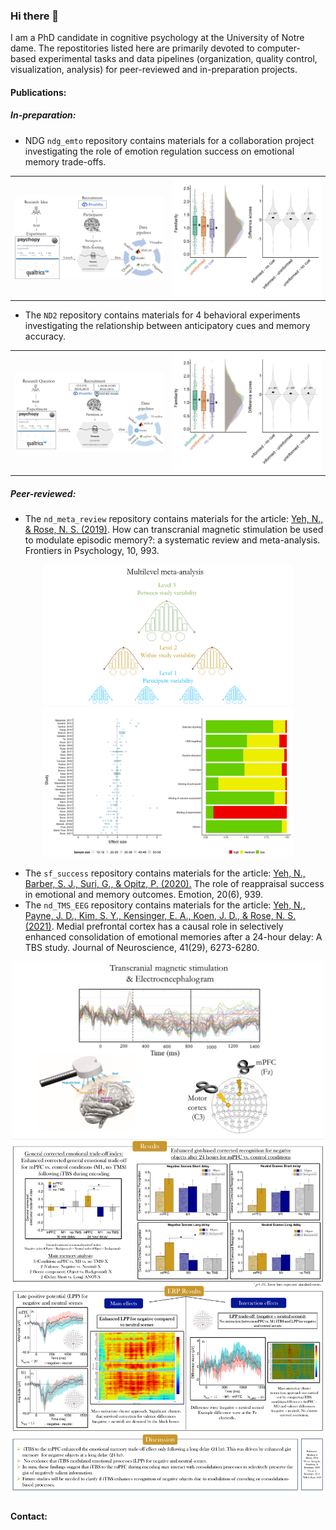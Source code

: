 ### Hi there 👋
I am a PhD candidate in cognitive psychology at the University of Notre dame. 
The repostitories listed here are primarily devoted to computer-based experimental tasks and data pipelines (organization, quality control, visualization, analysis) for peer-reviewed and in-preparation projects. 
#### Publications:

##### In-preparation:
* NDG `ndg_emto` repository contains materials for a collaboration project investigating the role of emotion regulation success on emotional memory trade-offs.
 <table align = "center">
  <tr>
    <td valign="left"><img src="https://github.com/nickwyeh/ndg_emto/blob/main/figures/work_flow_ndg_figurev2.png" width="450"/></td>
    <td valign="right"><img src="https://github.com/nickwyeh/ND2/blob/main/figures/familiarity_plot_white.png" width="450"/></td>
  </tr>
</table>

* The `ND2` repository contains materials for 4 behavioral experiments investigating the relationship between anticipatory cues and memory accuracy.

 <table align = "center">
  <tr>
    <td valign="left"><img src="https://github.com/nickwyeh/ND2/blob/main/figures/work_flow_nd2.png" width="450"/></td>
    <td valign="right"><img src="https://github.com/nickwyeh/ND2/blob/main/figures/familiarity_plot_white.png" width="450"/></td>
  </tr>
</table>

##### Peer-reviewed:
*  The `nd_meta_review` repository contains materials for the article: [Yeh, N., & Rose, N. S. (2019)](https://www.frontiersin.org/articles/10.3389/fpsyg.2019.00993/full). How can transcranial magnetic stimulation be used to modulate episodic memory?: a systematic review and meta-analysis. Frontiers in Psychology, 10, 993.
<p align="center">
  <img src="https://github.com/nickwyeh/nd_meta_review/blob/main/figures/threelevelmeta.png" width="400">  <img src="https://github.com/nickwyeh/nd_meta_review/blob/main/figures/esplot_biasplot.png" width="400"> 
</p>

* The `sf_success` repository contains materials for the article: [Yeh, N., Barber, S. J., Suri, G., & Opitz, P. (2020).](https://doi.org/10.1037/emo0000575)
 The role of reappraisal success in emotional and memory outcomes. Emotion, 20(6), 939.
*  The `nd_TMS_EEG` repository contains materials for the article: [Yeh, N., Payne, J. D., Kim, S. Y., Kensinger, E. A., Koen, J. D., & Rose, N. S. (2021)](https://www.jneurosci.org/content/41/29/6273). Medial prefrontal cortex has a causal role in selectively enhanced consolidation of emotional memories after a 24-hour delay: A TBS study. Journal of Neuroscience, 41(29), 6273-6280.
<p align="center">
  <img src="https://github.com/nickwyeh/nd_tms_eeg/blob/main/figures/tms_eeg_figure.png"  width="500"> <img src="https://github.com/nickwyeh/nd_tms_eeg/blob/main/figures/sfn_poster_results.png" width="800"> 
</p>

#### Contact:
<!--
**nickwyeh/nickwyeh** is a ✨ _special_ ✨ repository because its `README.md` (this file) appears on your GitHub profile.

